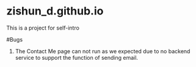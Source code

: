 # zishun_d.github.io

This is a project for self-intro

#Bugs
1. The Contact Me page can not run as we expected due to no backend service to support the function of sending email.

